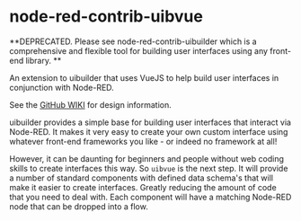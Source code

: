 # node-red-contrib-uibvue

**DEPRECATED. Please see node-red-contrib-uibuilder which is a comprehensive and flexible tool for building user interfaces using any front-end library. **

An extension to uibuilder that uses VueJS to help build user interfaces in conjunction with Node-RED.

See the [GitHub WIKI](https://github.com/TotallyInformation/node-red-contrib-uibvue/wiki) for design information.

uibuilder provides a simple base for building user interfaces that interact via Node-RED. It makes it very easy to create your own custom interface using whatever front-end frameworks you like - or indeed no framework at all!

However, it can be daunting for beginners and people without web coding skills to create interfaces this way. So `uibvue` is the next step. It will provide a number of standard components with defined data schema's that will make it easier to create interfaces. Greatly reducing the amount of code that you need to deal with. Each component will have a matching Node-RED node that can be dropped into a flow.
